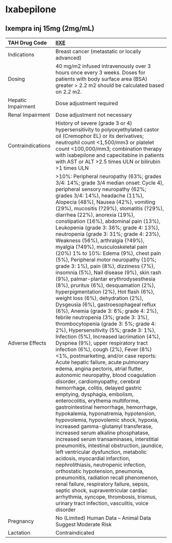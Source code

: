 # Ixabepilone

## Ixempra inj 15mg (2mg/mL)

| TAH Drug Code      | [**IIXE**](https://www.tahsda.org.tw/drugs/hissearch.php?drug_code=IIXE)                                                                                                                                                                                                                                                                                                                                                                                                                                                                                                                                                                                                                                                                                                                                                                                                                                                                                                                                                                                                                                                                                                                                                                                                                                                                                                                                                                                                                                                                                                                                                                                                                                                                                                                                                                                                                                                                                                                                                                                                                                                                          |
|:-------------------|:--------------------------------------------------------------------------------------------------------------------------------------------------------------------------------------------------------------------------------------------------------------------------------------------------------------------------------------------------------------------------------------------------------------------------------------------------------------------------------------------------------------------------------------------------------------------------------------------------------------------------------------------------------------------------------------------------------------------------------------------------------------------------------------------------------------------------------------------------------------------------------------------------------------------------------------------------------------------------------------------------------------------------------------------------------------------------------------------------------------------------------------------------------------------------------------------------------------------------------------------------------------------------------------------------------------------------------------------------------------------------------------------------------------------------------------------------------------------------------------------------------------------------------------------------------------------------------------------------------------------------------------------------------------------------------------------------------------------------------------------------------------------------------------------------------------------------------------------------------------------------------------------------------------------------------------------------------------------------------------------------------------------------------------------------------------------------------------------------------------------------------------------------|
| Indications        | Breast cancer (metastatic or locally advanced)                                                                                                                                                                                                                                                                                                                                                                                                                                                                                                                                                                                                                                                                                                                                                                                                                                                                                                                                                                                                                                                                                                                                                                                                                                                                                                                                                                                                                                                                                                                                                                                                                                                                                                                                                                                                                                                                                                                                                                                                                                                                                                    |
| Dosing             | 40 mg/m2 infused intravenously over 3 hours once every 3 weeks. Doses for patients with body surface area (BSA) greater > 2.2 m2 should be calculated based on 2.2 m2.                                                                                                                                                                                                                                                                                                                                                                                                                                                                                                                                                                                                                                                                                                                                                                                                                                                                                                                                                                                                                                                                                                                                                                                                                                                                                                                                                                                                                                                                                                                                                                                                                                                                                                                                                                                                                                                                                                                                                                            |
| Hepatic Impairment | Dose adjustment required                                                                                                                                                                                                                                                                                                                                                                                                                                                                                                                                                                                                                                                                                                                                                                                                                                                                                                                                                                                                                                                                                                                                                                                                                                                                                                                                                                                                                                                                                                                                                                                                                                                                                                                                                                                                                                                                                                                                                                                                                                                                                                                          |
| Renal Impairment   | Dose adjustment not necessary                                                                                                                                                                                                                                                                                                                                                                                                                                                                                                                                                                                                                                                                                                                                                                                                                                                                                                                                                                                                                                                                                                                                                                                                                                                                                                                                                                                                                                                                                                                                                                                                                                                                                                                                                                                                                                                                                                                                                                                                                                                                                                                     |
| Contraindications  | History of severe (grade 3 or 4) hypersensitivity to polyoxyethylated castor oil (Cremophor EL) or its derivatives; neutrophil count <1,500/mm3 or platelet count <100,000/mm3; combination therapy with ixabepilone and capecitabine in patients with AST or ALT >2.5 times ULN or bilirubin >1 times ULN                                                                                                                                                                                                                                                                                                                                                                                                                                                                                                                                                                                                                                                                                                                                                                                                                                                                                                                                                                                                                                                                                                                                                                                                                                                                                                                                                                                                                                                                                                                                                                                                                                                                                                                                                                                                                                        |
| Adverse Effects    | >10%: Peripheral neuropathy (63%; grades 3/4: 14%; grade 3/4 median onset: Cycle 4), peripheral sensory neuropathy (62%; grades 3/4: 14%), headache (11%), Alopecia (48%), Nausea (42%), vomiting (29%), mucositis (?29%), stomatitis (?29%), diarrhea (22%), anorexia (19%), constipation (16%), abdominal pain (13%), Leukopenia (grade 3: 36%; grade 4: 13%), neutropenia (grade 3: 31%; grade 4: 23%), Weakness (56%), arthralgia (?49%), myalgia (?49%), musculoskeletal pain (20%) 1% to 10%: Edema (9%), chest pain (5%), Peripheral motor neuropathy (10%; grade 3: 1%), pain (8%), dizziness (7%), insomnia (5%), Nail disease (9%), skin rash (9%), palmar-plantar erythrodysesthesia (8%), pruritus (6%), desquamation (2%), hyperpigmentation (2%), Hot flash (6%), weight loss (6%), dehydration (2%), Dysgeusia (6%), gastroesophageal reflux (6%), Anemia (grade 3: 6%; grade 4: 2%), febrile neutropenia (3%; grade 3: 3%), thrombocytopenia (grade 3: 5%; grade 4: 2%), Hypersensitivity (5%; grade 3: 1%), Infection (5%), Increased lacrimation (4%), Dyspnea (9%), upper respiratory tract infection (6%), cough (2%), Fever (8%) <1%, postmarketing, and/or case reports: Acute hepatic failure, acute pulmonary edema, angina pectoris, atrial flutter, autonomic neuropathy, blood coagulation disorder, cardiomyopathy, cerebral hemorrhage, colitis, delayed gastric emptying, dysphagia, embolism, enterocolitis, erythema multiforme, gastrointestinal hemorrhage, hemorrhage, hypokalemia, hyponatremia, hypotension, hypovolemia, hypovolemic shock, hypoxia, increased gamma-glutamyl transferase, increased serum alkaline phosphatase, increased serum transaminases, interstitial pneumonitis, intestinal obstruction, jaundice, left ventricular dysfunction, metabolic acidosis, myocardial infarction, nephrolithiasis, neutropenic infection, orthostatic hypotension, pneumonia, pneumonitis, radiation recall phenomenon, renal failure, respiratory failure, sepsis, septic shock, supraventricular cardiac arrhythmia, syncope, thrombosis, trismus, urinary tract infection, vasculitis, voice disorder |
| Pregnancy          | No (Limited) Human Data – Animal Data Suggest Moderate Risk                                                                                                                                                                                                                                                                                                                                                                                                                                                                                                                                                                                                                                                                                                                                                                                                                                                                                                                                                                                                                                                                                                                                                                                                                                                                                                                                                                                                                                                                                                                                                                                                                                                                                                                                                                                                                                                                                                                                                                                                                                                                                       |
| Lactation          | Contraindicated                                                                                                                                                                                                                                                                                                                                                                                                                                                                                                                                                                                                                                                                                                                                                                                                                                                                                                                                                                                                                                                                                                                                                                                                                                                                                                                                                                                                                                                                                                                                                                                                                                                                                                                                                                                                                                                                                                                                                                                                                                                                                                                                   |

